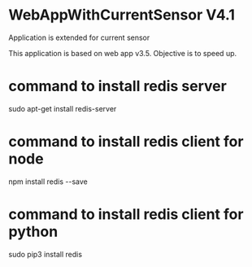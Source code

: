 # WebAppWithCurrentSensor V4.1

Application is extended for current sensor

This application is based on web app v3.5.
Objective is to speed up.

# command to install redis server
sudo apt-get install redis-server

# command to install redis client for node
npm install redis --save

# command to install redis client for python
sudo pip3 install redis